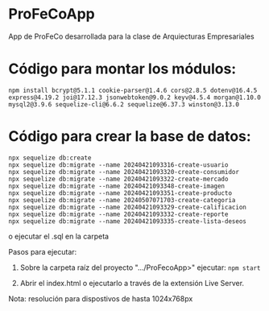 # ProFeCoApp
App de ProFeCo desarrollada para la clase de Arquiecturas Empresariales

# Código para montar los módulos:
```
npm install bcrypt@5.1.1 cookie-parser@1.4.6 cors@2.8.5 dotenv@16.4.5 express@4.19.2 joi@17.12.3 jsonwebtoken@9.0.2 keyv@4.5.4 morgan@1.10.0 mysql2@3.9.6 sequelize-cli@6.6.2 sequelize@6.37.3 winston@3.13.0
```

# Código para crear la base de datos:
```
npx sequelize db:create
npx sequelize db:migrate --name 20240421093316-create-usuario
npx sequelize db:migrate --name 20240421093320-create-consumidor
npx sequelize db:migrate --name 20240421093322-create-mercado
npx sequelize db:migrate --name 20240421093348-create-imagen
npx sequelize db:migrate --name 20240421093351-create-producto
npx sequelize db:migrate --name 20240507071703-create-categoria
npx sequelize db:migrate --name 20240421093329-create-calificacion
npx sequelize db:migrate --name 20240421093332-create-reporte
npx sequelize db:migrate --name 20240421093335-create-lista-deseos
```
o ejecutar el .sql en la carpeta

Pasos para ejecutar:
1. Sobre la carpeta raíz del proyecto ".../ProFecoApp>" ejecutar:
    ```npm start```

2. Abrir el index.html o ejecutarlo a través de la extensión Live Server.

Nota: resolución para dispostivos de hasta 1024x768px